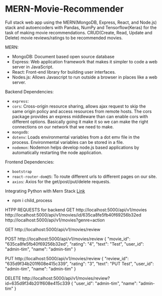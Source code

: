 # MERN-Movie-Recommender
Full stack web app using the MERN(MongoDB, Express, React, and Node.js) stack and autoencoders with Pandas, NumPy and Tensorflow(Keras) for the task of making movie recommendations. CRUD(Create, Read, Update and Delete) movie reviews/ratings to be recommended movies. 

MERN:
<ul>
	<li>MongoDB: Document based open source database</li>
	<li>Express: Web application framework that makes it simpler to code a web server in JavaScript.</li>
	<li>React: Front-end library for building user interfaces.</li>
	<li>Nodes.js: Allows Javascript to run outside a browser in places like a web server.</li>
</ul>

Backend Dependencies:
<ul>
	<li><code>express</code>: </li>
	<li><code>cors</code>: Cross-origin resource sharing, allows ajax request to skip the same origin policy and access resources from remote hosts. The cors package provides an express middleware than can enable cors with different options. Basically going it make it so we can make the right connections on our network that we need to make.</li>
	<li><code>mongodb</code>: </li>
	<li><code>dotenv</code>: Loads environmental variables from a dot emv file in the process. Environmental variables can be stored in a file.</li>
	<li><code>nodemon</code>: Nodemon helps develop node.js based applications by automatically restarting the node application.</li>
</ul>

Frontend Dependencies: <code></code>
<ul>
	<li><code>bootstrap</code></li>
	<li><code>react-router-dom@5</code>: To route different urls to different pages on our site.</li>
	<li><code>axios</code>: Axios for the get/post/put/delete requests.</li>
</ul>

Integrating Python with Mern Stack <a href="https://dilmikottachchi.medium.com/integrating-python-with-the-mern-stack-59c060957710">Link</a>
<ul>
	<li>npm i child_process</li>
</ul>

HTPP REQUESTS for backend
GET
http://localhost:5000/api/v1/movies
http://localhost:5000/api/v1/movies/id/635ca8fe5fb40f69256b32ed
http://localhost:5000/api/v1/movies?genre=action

GET
http://localhost:5000/api/v1/movies/review

POST
http://localhost:5000/api/v1/movies/review
{
	"movie_id": "635ca8fe5fb40f69256b32ed",
	"rating": "4",
	"text": "Test",
	"user_id": "admin-tim",
	"name": "admin-tim"
}

PUT
http://localhost:5000/api/v1/movies/review
{
	"review_id": "635d9f34b201f608e415c339",
	"rating": "3",
	"text": "PUT Test",
	"user_id": "admin-tim",
	"name": "admin-tim"
}

DELETE
http://localhost:5000/api/v1/movies/review?id=635d9f34b201f608e415c339
{
	"user_id": "admin-tim",
	"name": "admin-tim"
}

